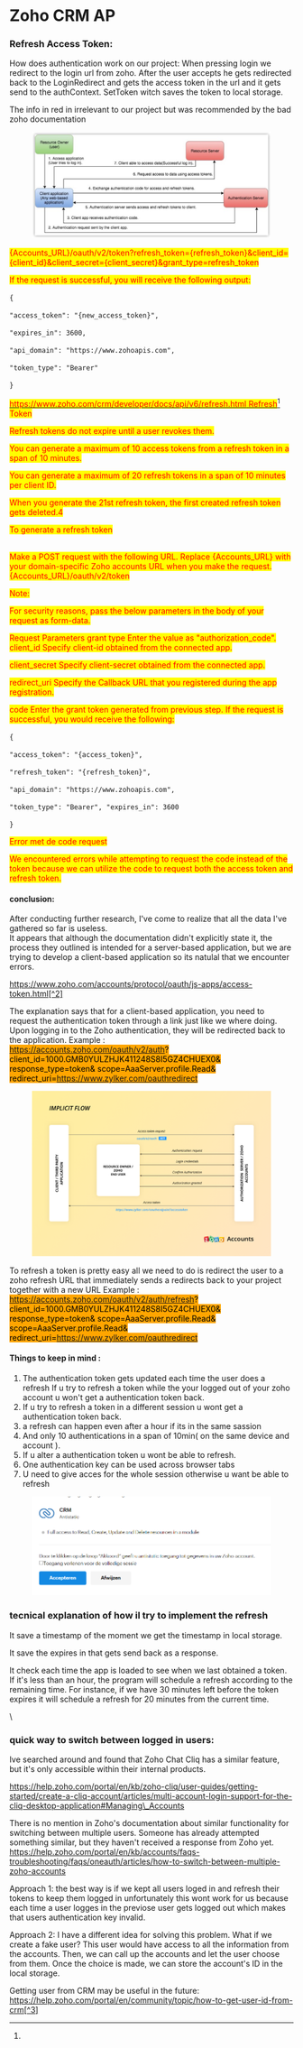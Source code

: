 # Zoho CRM AP

### Refresh Access Token:&#x20;

How does authentication work on our project: When pressing login we redirect to the login url from zoho. After the user accepts he gets redirected back to the LoginRedirect and gets the access token in the url and it gets send to the authContext. SetToken witch saves the token to local storage.

The info in red in irrelevant to our project but was recommended by the bad zoho documentation

<figure><img src="../.gitbook/assets/image (19).png" alt=""><figcaption></figcaption></figure>

<mark style="color:red;">{Accounts\_URL}/oauth/v2/token?refresh\_token={refresh\_token}\&client\_id={client\_id}\&client\_secret={client\_secret}\&grant\_type=refresh\_token</mark>&#x20;

<mark style="color:red;">If the request is successful, you will receive the following output:</mark>



`{`&#x20;

&#x20;   `"access_token": "{new_access_token}",`&#x20;

&#x20;   `"expires_in": 3600,`&#x20;

&#x20;   `"api_domain": "https://www.zohoapis.com",`&#x20;

&#x20;   `"token_type": "Bearer"`&#x20;

`}`&#x20;

[<mark style="color:red;">https://www.zoho.com/crm/developer/docs/api/v6/refresh.html Refresh</mark>](#user-content-fn-1)[^1] <mark style="color:red;">Token</mark>&#x20;

&#x20;<mark style="color:red;">Refresh tokens do not expire until a user revokes them.</mark>&#x20;

<mark style="color:red;">You can generate a maximum of 10 access tokens from a refresh token in a span of 10 minutes.</mark>&#x20;

<mark style="color:red;">You can generate a maximum of 20 refresh tokens in a span of 10 minutes per client ID.</mark>&#x20;

<mark style="color:red;">When you generate the 21st refresh token, the first created refresh token gets deleted.4</mark>&#x20;

<mark style="color:red;">To generate a refresh token</mark>&#x20;

\
<mark style="color:red;">Make a POST request with the following URL. Replace {Accounts\_URL} with your domain-specific Zoho accounts URL when you make the request. {Accounts\_URL}/oauth/v2/token</mark>&#x20;

<mark style="color:red;">Note:</mark>&#x20;

<mark style="color:red;">For security reasons, pass the below parameters in the body of your request as form-data.</mark>&#x20;

<mark style="color:red;">Request Parameters grant type Enter the value as "authorization\_code". client\_id Specify client-id obtained from the connected app.</mark>&#x20;

<mark style="color:red;">client\_secret Specify client-secret obtained from the connected app.</mark>&#x20;

<mark style="color:red;">redirect\_uri Specify the Callback URL that you registered during the app registration.</mark>&#x20;

<mark style="color:red;">code Enter the grant token generated from previous step. If the request is successful, you would receive the following:</mark>&#x20;

`{`

&#x20;`"access_token": "{access_token}",`&#x20;

`"refresh_token": "{refresh_token}",`&#x20;

`"api_domain": "https://www.zohoapis.com",`&#x20;

`"token_type": "Bearer", "expires_in": 3600`&#x20;

`}`

<mark style="color:red;">Error met de code request</mark>&#x20;

<mark style="color:red;">We encountered errors while attempting to request the code instead of the token because we can utilize the code to request both the access token and refresh token.</mark>

#### conclusion:

After conducting further research, I've come to realize that all the data I've gathered so far is useless.\
It appears that although the documentation didn't explicitly state it, the process they outlined is intended for a server-based application, but we are trying to develop a client-based application so its natulal that we encounter errors.

https://www.zoho.com/accounts/protocol/oauth/js-apps/access-token.html[^2]

The explanation says that for a client-based application, you need to request the authentication token through a link just like we where doing. Upon logging in to the Zoho authentication, they will be redirected back to the application. Example :\
<mark style="background-color:orange;">https://accounts.zoho.com/oauth/v2/auth? client\_id=1000.GMB0YULZHJK411248S8I5GZ4CHUEX0& response\_type=token& scope=AaaServer.profile.Read& redirect\_uri=https://www.zylker.com/oauthredirect</mark>

<figure><img src="../.gitbook/assets/image (1) (1).png" alt=""><figcaption></figcaption></figure>

To refresh a token is pretty easy all we need to do is redirect the user to a zoho refresh URL that immediately sends a redirects back to your project together with a new URL Example : <mark style="background-color:orange;">https://accounts.zoho.com/oauth/v2/auth/refresh? client\_id=1000.GMB0YULZHJK411248S8I5GZ4CHUEX0& response\_type=token& scope=AaaServer.profile.Read& scope=AaaServer.profile.Read& redirect\_uri=https://www.zylker.com/oauthredirect</mark>

#### Things to keep in mind :

1. The authentication token gets updated each time the user does a refresh If u try to refresh a token while the your logged out of your zoho account u won't get a authentication token back.
2. If u try to refresh a token in a different session u wont get a authentication token back.
3. a refresh can happen even after a hour if its in the same sassion
4. And only 10 authentications in a span of 10min( on the same device and account ).
5. If u alter a authentication token u wont be able to refresh.
6. One authentication key can be used across browser tabs
7. U need to give acces for the whole session otherwise u want be able to refresh



<figure><img src="../.gitbook/assets/image.png" alt=""><figcaption></figcaption></figure>

### tecnical explanation of how il try to implement the refresh

It save a timestamp of the moment we get the timestamp in local storage.

It save the expires in that gets send back as a response.

It check each time the app is loaded to see when we last obtained a token. If it's less than an hour, the program will schedule a refresh according to the remaining time. For instance, if we have 30 minutes left before the token expires it will schedule a refresh for 20 minutes from the current time.

\


### quick way to switch between logged in users:&#x20;

Ive searched around and found that Zoho Chat Cliq has a similar feature, but it's only accessible within their internal products.&#x20;

https://help.zoho.com/portal/en/kb/zoho-cliq/user-guides/getting-started/create-a-cliq-account/articles/multi-account-login-support-for-the-cliq-desktop-application#Managing\_Accounts

There is no mention in Zoho's documentation about similar functionality for switching between multiple users. Someone has already attempted something similar, but they haven't received a response from Zoho yet. https://help.zoho.com/portal/en/kb/accounts/faqs-troubleshooting/faqs/oneauth/articles/how-to-switch-between-multiple-zoho-accounts

Approach 1: the best way is if we kept all users loged in and refresh their tokens to keep them logged in unfortunately this wont work for us because each time a user logges in the previose user gets logged out which makes that users authentication key invalid.

Approach 2: I have a different idea for solving this problem. What if we create a fake user? This user would have access to all the information from the accounts. Then, we can call up the accounts and let the user choose from them. Once the choice is made, we can store the account's ID in the local storage.

Getting user from CRM may be useful in the future:\
https://help.zoho.com/portal/en/community/topic/how-to-get-user-id-from-crm[^3]

[^1]: 

[^2]: 

[^3]: 
